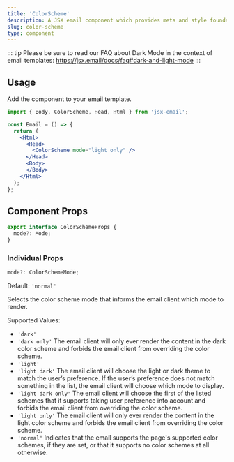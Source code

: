 ```yaml
---
title: 'ColorScheme'
description: A JSX email component which provides meta and style foundations for color scheme support
slug: color-scheme
type: component
---
```


<!--@include: @/include/header.md-->

::: tip
Please be sure to read our FAQ about Dark Mode in the context of email templates: https://jsx.email/docs/faq#dark-and-light-mode
:::

<!--@include: @/include/install.md-->

## Usage

Add the component to your email template.

```jsx
import { Body, ColorScheme, Head, Html } from 'jsx-email';

const Email = () => {
  return (
    <Html>
      <Head>
        <ColorScheme mode="light only" />
      </Head>
      <Body>
      </Body>
    </Html>
  );
};
```

## Component Props

```ts
export interface ColorSchemeProps {
  mode?: Mode;
}
```

### Individual Props

```ts
mode?: ColorSchemeMode;
```

Default: `'normal'`<br/>

Selects the color scheme mode that informs the email client which mode to render.

Supported Values:

- `'dark'`
- `'dark only'` The email client will only ever render the content in the dark color scheme and forbids the email client from overriding the color scheme.
- `'light'`
- `'light dark'` The email client will choose the light or dark theme to match the user’s preference. If the user’s preference does not match something in the list, the email client will choose which mode to display.
- `'light dark only'` The email client will choose the first of the listed schemes that it supports taking user preference into account and forbids the email client from overriding the color scheme.
- `'light only'` The email client will only ever render the content in the light color scheme and forbids the email client from overriding the color scheme.
- `'normal'` Indicates that the email supports the page's supported color schemes, if they are set, or that it supports no color schemes at all otherwise.

